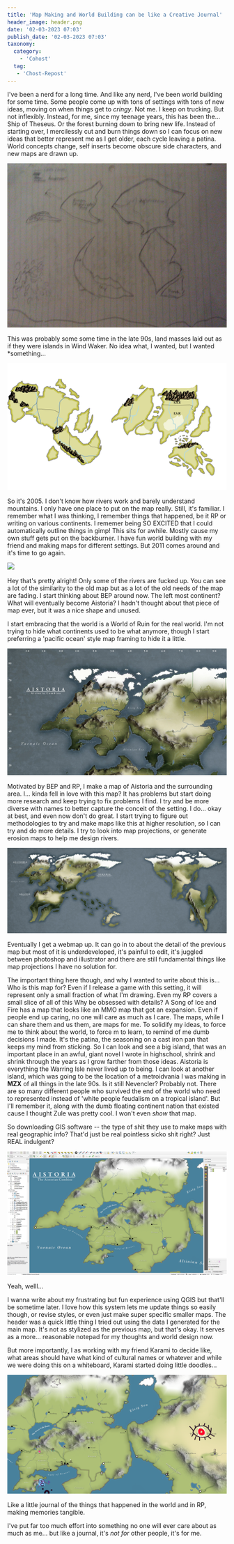 ```yaml
---
title: 'Map Making and World Building can be like a Creative Journal'
header_image: header.png
date: '02-03-2023 07:03'
publish_date: '02-03-2023 07:03'
taxonomy:
  category:
    - 'Cohost'
  tag:
   - 'Chost-Repost'
---
```


I've been a nerd for a long time. And like any nerd, I've been world building for some time. Some people come up with tons of settings with tons of new ideas, moving on when things get to *cringy*. Not me. I keep on trucking. But not inflexibly. Instead, for me, since my teenage years, this has been the... Ship of Theseus. Or the forest burning down to bring new life. Instead of starting over, I mercilessly cut and burn things down so I can focus on new ideas that better represent me as I get older, each cycle leaving a patina. World concepts change, self inserts become obscure side characters, and new maps are drawn up.

![](oldestmap.jpg)

This was probably some some time in the late 90s, land masses laid out as if they were islands in Wind Waker. No idea what, I wanted, but I wanted *something...

![](map2005.gif)

So it's 2005. I don't know how rivers work and barely understand mountains. I only have one place to put on the map really. Still, it's familiar. I remember what I was thinking, I remember things that happened, be it RP or writing on various continents. I rememer being SO EXCITED that I could automatically outline things in gimp! This sits for awhile. Mostly cause my own stuff gets put on the backburner. I have fun world building with my friend and making maps for different settings. But 2011 comes around and it's time to go again.

![](https://staging.cohostcdn.org/attachment/f10cda74-903f-479f-941d-4ae4764c2890/earlymap4.png)

Hey that's pretty alright! Only some of the rivers are fucked up. You can see a lot of the similarity to the old map  but as a lot of the old needs of the map are fading. I start thinking about BEP around now. The left most continent? What will eventually become Aistoria? I hadn't thought about that piece of map ever, but it was a nice shape and unused.

I start embracing that the world is a World of Ruin for the real world. I'm not trying to hide what continents used to be what anymore, though I start preferring a 'pacific ocean' style map framing to hide it a little.

![](BERPmap(2015).jpg)

Motivated by BEP and RP, I make a map of Aistoria and the surrounding area. I... kinda fell in love with this map? It has problems but start doing more research and keep trying to fix problems I find. I try and be more diverse with names to better capture the conceit of the setting. I do... okay at best, and even now don't do great. I start trying to figure out methodologies to try and make maps like this at higher resolution, so I can try and do more details. I try to look into map projections, or generate erosion maps to help me design rivers.

![](2015mapfar.png)

Eventually I get a webmap up. It can go in to about the detail of the previous map but most of it is underdeveloped, it's painful to edit, it's juggled between photoshop and illustrator and there are still fundamental things like map projections I have no solution for.

The important thing here though, and why I wanted to write about this is... Who is this map for? Even if I release a game with this setting, it will represent only a small fraction of what I'm drawing. Even my RP covers a small slice of all of this Why be obsessed with details? A Song of Ice and Fire has a map that looks like an MMO map that got an expansion. Even if people end up caring, no one will care as much as I care. The maps, while I can share them and us them, are maps for me. To solidify my ideas, to force me to think about the world, to force m to learn, to remind of me dumb decisions I made. It's the patina, the seasoning on a cast iron pan that keeps my mind from sticking. So I can look and see a big island, that was an important place in an awful, giant novel I wrote in highschool, shrink and shrink through the years as I grow farther from those ideas. Aistoria is everything the Warring Isle never lived up to being. I can look at another island, which was going to be the location of a metroidvania I was making in **MZX** of all things in the late 90s. Is it still Nevencler? Probably not. There are so many different people who survived the end of the world who need to represented instead of 'white people feudalism on a tropical island'. But I'll remember it, along with the dumb floating continent nation that existed cause I thought Zule was pretty cool. I won't even *show* that map.

So downloading GIS software -- the type of shit they use to make maps with real geographic info? That'd just be real pointless sicko shit right? Just REAL indulgent? 

![](qgis.png)

Yeah, welll...

I wanna write about my frustrating but fun experience using QGIS but that'll be sometime later. I love how this system lets me update things so easily though, or revise styles, or even just make super specific smaller maps. The header was a quick little thing I tried out using the data I generated for the main map. It's not as stylized as the previous map, but that's okay. It serves as a more... reasonable notepad for my thoughts and world design now.

But more importantly, I as working with my friend Karami to decide like, what areas should have what kind of cultural names or whatever and while we were doing this on a whiteboard, Karami started doing little doodles...

![](doodles.png)

Like a little journal of the things that happened in the world and in RP, making memories tangible.

I've put far too much effort into something no one will ever care about as much as me... but like a journal, it's *not for* other people, it's for me.